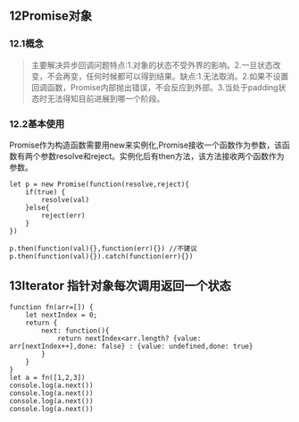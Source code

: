 ## 12Promise对象
### 12.1概念
> 主要解决异步回调问题特点:1.对象的状态不受外界的影响。2.一旦状态改变，不会再变，任何时候都可以得到结果。缺点:1.无法取消。2.如果不设置回调函数，Promise内部抛出错误，不会反应到外部。3.当处于padding状态时无法得知目前进展到哪一个阶段。
### 12.2基本使用
Promise作为构造函数需要用new来实例化,Promise接收一个函数作为参数，该函数有两个参数resolve和reject。实例化后有then方法，该方法接收两个函数作为参数。
~~~
let p = new Promise(function(resolve,reject){
    if(true) {
        resolve(val)
    }else{
        reject(err)
    }
})

p.then(function(val){},function(err){}) //不建议
p.then(function(val){}).catch(function(err){})
~~~
## 13Iterator 指针对象每次调用返回一个状态
~~~
function fn(arr=[]) {
    let nextIndex = 0;
    return {
        next: function(){
            return nextIndex<arr.length? {value: arr[nextIndex++],done: false} : {value: undefined,done: true}
        }
    }
}
let a = fn([1,2,3])
console.log(a.next())
console.log(a.next())
console.log(a.next())
console.log(a.next())

~~~